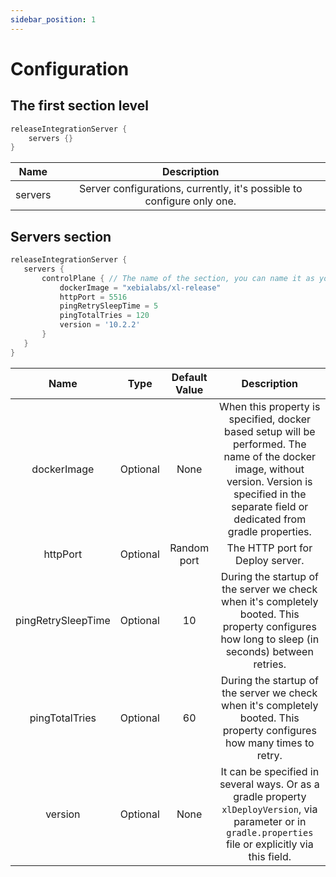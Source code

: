 ```yaml
---
sidebar_position: 1
---
```


# Configuration

## The first section level

```groovy title=build.gradle
releaseIntegrationServer {
    servers {}
}
```

|Name|Description|
| :---: | :---: |
|servers|Server configurations, currently, it's possible to configure only one.|

## Servers section

```groovy title=build.gradle
releaseIntegrationServer {
   servers {
       controlPlane { // The name of the section, you can name it as you wish
           dockerImage = "xebialabs/xl-release" 
           httpPort = 5516
           pingRetrySleepTime = 5
           pingTotalTries = 120
           version = '10.2.2'
       }       
   }   
}
```

|Name|Type|Default Value|Description|
| :---: | :---: | :---: | :---: |
|dockerImage|Optional|None|When this property is specified, docker based setup will be performed. The name of the docker image, without version. Version is specified in the separate field or dedicated from gradle properties.|
|httpPort|Optional|Random port|The HTTP port for Deploy server.|
|pingRetrySleepTime|Optional|10|During the startup of the server we check when it's completely booted. This property configures how long to sleep (in seconds) between retries.|
|pingTotalTries|Optional|60|During the startup of the server we check when it's completely booted. This property configures how many times to retry.|
|version|Optional|None|It can be specified in several ways. Or as a gradle property `xlDeployVersion`, via parameter or in `gradle.properties` file or explicitly via this field.|
